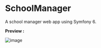 # SchoolManager
A school manager web app using Symfony 6.

**Preview :**

![image](https://github.com/CN-Works/SchoolManager/assets/92865037/b035ba61-dc45-46ac-88ae-13d4b8f79fa4)
